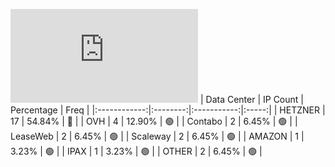 ![Diagramm](https://github.com/obajay/StateSync-snapshots/blob/main/Projects/AndromedaProtocol/1/README.md)
| Data Center | IP Count | Percentage | Freq |
|:------------:|:--------:|:-----------:|:-----:|
| HETZNER | 17 | 54.84% | 🔴 |
| OVH | 4 | 12.90% | 🟢 |
| Contabo | 2 | 6.45% | 🟢 |
| LeaseWeb | 2 | 6.45% | 🟢 |
| Scaleway | 2 | 6.45% | 🟢 |
| AMAZON | 1 | 3.23% | 🟢 |
| IPAX | 1 | 3.23% | 🟢 |
| OTHER | 2 | 6.45% | 🟢 |